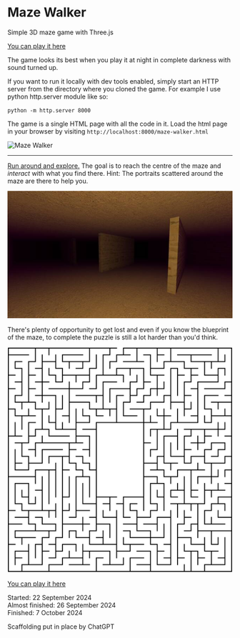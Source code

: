# Maze Walker

Simple 3D maze game with Three.js

[You can play it here](https://devproltd.co.uk/maze-walker/maze-walker.html)

The game looks its best when you play it at night in complete darkness with sound turned up.

If you want to run it locally with dev tools enabled, simply start an HTTP server from the directory where you cloned the game. For example I use python http.server module like so: 

    python -m http.server 8000

The game is a single HTML page with all the code in it. Load the html page in your browser by visiting `http://localhost:8000/maze-walker.html`

![Maze Walker](./site/maze-walker.gif)

-----

[Run around and explore.](https://devproltd.co.uk/maze-walker/maze-walker.html) The goal is to reach the centre of the maze and _interact_ with what you find there. Hint: The portraits scattered around the maze are there to help you.


![Lights are out, you only hold a candle in your hands](./site/maze-candlelit.jpg)

There's plenty of opportunity to get lost and even if you know the blueprint of the maze, to complete the puzzle is still a lot harder than you'd think.

![The full maze map. No cheating!](./site/maze-map.svg)

[You can play it here](https://devproltd.co.uk/maze-walker/maze-walker.html)


Started: 22 September 2024  
Almost finished: 26 September 2024  
Finished: 7 October 2024  

Scaffolding put in place by ChatGPT
